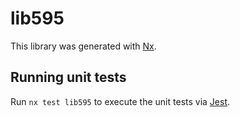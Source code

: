 # lib595

This library was generated with [Nx](https://nx.dev).

## Running unit tests

Run `nx test lib595` to execute the unit tests via [Jest](https://jestjs.io).
